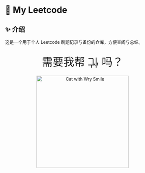 # 🧠 My Leetcode

## ✨ 介绍
这是一个用于个人 Leetcode 刷题记录与备份的仓库，方便查阅与总结。

<br>
<div align="center" style="font-size: 2.5em; line-height: 1.4;">
  需要我帮
  <span style="
    display: inline-block;
    transform: rotate(180deg);
    vertical-align: middle;
    position: relative;
    top: -2px;
  ">忙</span>
  吗？
</div>
<br>

<div align="center">
  <img src="https://raw.githubusercontent.com/Tarikul-Islam-Anik/Animated-Fluent-Emojis/master/Emojis/Smilies/Cat%20with%20Wry%20Smile.png" alt="Cat with Wry Smile" width="300" height="300" />
</div>
